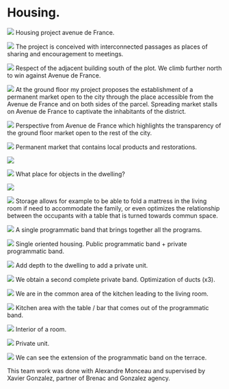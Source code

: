 
# Housing.


![](1.png?raw=true)
Housing project avenue de France.

![](2.png?raw=true)
The project is conceived with interconnected passages as places of sharing and encouragement to meetings.

![](3.png?raw=true)
Respect of the adjacent building south of the plot. 
We climb further north to win against Avenue de France.

![](4.png?raw=true)
At the ground floor my project proposes the establishment of a permanent market open to the city through the
place accessible from the Avenue de France and on both sides of the parcel.
Spreading market stalls on Avenue de France to captivate the inhabitants of the district.

![](5.png?raw=true)
Perspective from Avenue de France which highlights the transparency of the ground floor market open to the rest of the city.

![](6.png?raw=true)
Permanent market that contains local products and restorations.

![](7.png?raw=true)


![](8.png?raw=true)
What place for objects in the dwelling?

![](9.png?raw=true)


![](10.png?raw=true)
Storage allows for example to be able to fold a mattress in the living room if need to accommodate the family, or even optimizes the relationship between the occupants with a table that is turned towards commun space.

![](11.png?raw=true)
A single programmatic band that brings together all the programs.

![](12.png?raw=true)
Single oriented housing.
Public programmatic band + private programmatic band.

![](13.png?raw=true)
Add depth to the dwelling to add a private unit.

![](14.png?raw=true)
We obtain a second complete private band.
Optimization of ducts (x3).

![](15.png?raw=true)
We are in the common area of the kitchen leading to the living room.

![](16.png?raw=true)
Kitchen area with the table / bar that comes out of the programmatic band.

![](17.png?raw=true)
Interior of a room.

![](18.png?raw=true)
Private unit.

![](19.png?raw=true)
We can see the extension of the programmatic band on the terrace.


This team work was done with Alexandre Monceau and supervised by Xavier Gonzalez, partner of Brenac and Gonzalez agency.
